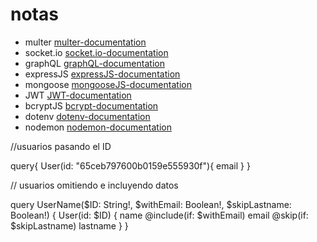 # notas

- multer 
[multer-documentation](https://www.npmjs.com/package/multer)
- socket.io
[socket.io-documentation](https://socket.io/docs/v4/)
- graphQL
[graphQL-documentation](https://graphql.org/learn/)
- expressJS
[expressJS-documentation](https://expressjs.com/)
- mongoose
[mongooseJS-documentation](https://mongoosejs.com/)
- JWT
[JWT-documentation](https://jwt.io/introduction)
- bcryptJS
[bcrypt-documentation](https://www.npmjs.com/package/bcryptjs)
- dotenv
[dotenv-documentation](https://www.npmjs.com/package/bcryptjs)
- nodemon
[nodemon-documentation](https://www.npmjs.com/package/nodemon)

//usuarios pasando el ID

query{
  User(id: "65ceb797600b0159e555930f"){
    email
  }
}

// usuarios omitiendo e incluyendo datos

query UserName($ID: String!, $withEmail: Boolean!, $skipLastname: Boolean!) {
  User(id: $ID) {
    name
    @include(if: $withEmail) email
    @skip(if: $skipLastname) lastname
  }
}
